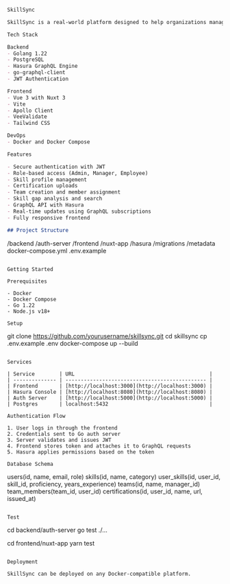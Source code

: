 ```markdown
SkillSync

SkillSync is a real-world platform designed to help organizations manage, assess, and visualize employee skills, certifications, and team readiness. It enables team leads and HR managers to identify gaps, build efficient teams, and make informed staffing decisions.

Tech Stack

Backend
- Golang 1.22
- PostgreSQL
- Hasura GraphQL Engine
- go-graphql-client
- JWT Authentication

Frontend
- Vue 3 with Nuxt 3
- Vite
- Apollo Client
- VeeValidate
- Tailwind CSS

DevOps
- Docker and Docker Compose

Features

- Secure authentication with JWT
- Role-based access (Admin, Manager, Employee)
- Skill profile management
- Certification uploads
- Team creation and member assignment
- Skill gap analysis and search
- GraphQL API with Hasura
- Real-time updates using GraphQL subscriptions
- Fully responsive frontend

## Project Structure

```

/backend
/auth-server
/frontend
/nuxt-app
/hasura
/migrations
/metadata
docker-compose.yml
.env.example

```

Getting Started

Prerequisites

- Docker
- Docker Compose
- Go 1.22
- Node.js v18+

Setup

```
git clone https://github.com/yourusername/skillsync.git
cd skillsync
cp .env.example .env
docker-compose up --build
```

Services

| Service        | URL                                            |
| -------------- | ---------------------------------------------- |
| Frontend       | [http://localhost:3000](http://localhost:3000) |
| Hasura Console | [http://localhost:8080](http://localhost:8080) |
| Auth Server    | [http://localhost:5000](http://localhost:5000) |
| Postgres       | localhost:5432                                 |

Authentication Flow

1. User logs in through the frontend
2. Credentials sent to Go auth server
3. Server validates and issues JWT
4. Frontend stores token and attaches it to GraphQL requests
5. Hasura applies permissions based on the token

Database Schema

```
users(id, name, email, role)
skills(id, name, category)
user_skills(id, user_id, skill_id, proficiency, years_experience)
teams(id, name, manager_id)
team_members(team_id, user_id)
certifications(id, user_id, name, url, issued_at)
```

Test

```
cd backend/auth-server
go test ./...

cd frontend/nuxt-app
yarn test
```

Deployment

SkillSync can be deployed on any Docker-compatible platform.

